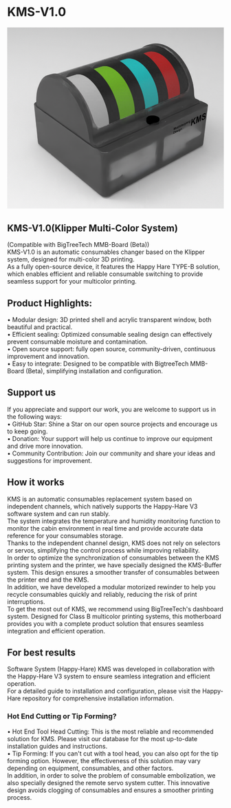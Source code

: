 # KMS-V1.0
![image](https://github.com/muzixiaoyang/KMS/blob/main/KMS-PNG.png)  
## KMS-V1.0(Klipper Multi-Color System)  
(Compatible with BigTreeTech MMB-Board (Beta))  
KMS-V1.0 is an automatic consumables changer based on the Klipper system, designed for multi-color 3D printing.   
As a fully open-source device, it features the Happy Hare TYPE-B solution, which enables efficient and reliable consumable switching to provide seamless support for your multicolor printing.

## Product Highlights:
 • Modular design: 3D printed shell and acrylic transparent window, both beautiful and practical.  
 • Efficient sealing: Optimized consumable sealing design can effectively prevent consumable moisture and contamination.  
 • Open source support: fully open source, community-driven, continuous improvement and innovation.  
 • Easy to integrate: Designed to be compatible with BigtreeTech MMB-Board (Beta), simplifying installation and configuration.  
## Support us
If you appreciate and support our work, you are welcome to support us in the following ways:  
• GitHub Star: Shine a Star on our open source projects and encourage us to keep going.  
• Donation: Your support will help us continue to improve our equipment and drive more innovation.  
• Community Contribution: Join our community and share your ideas and suggestions for improvement.  
## How it works
KMS is an automatic consumables replacement system based on independent channels, which natively supports the Happy-Hare V3 software system and can run stably.  
The system integrates the temperature and humidity monitoring function to monitor the cabin environment in real time and provide accurate data reference for your consumables storage.   
Thanks to the independent channel design, KMS does not rely on selectors or servos, simplifying the control process while improving reliability.  
In order to optimize the synchronization of consumables between the KMS printing system and the printer, we have specially designed the KMS-Buffer system. This design ensures a smoother transfer of consumables between the printer end and the KMS.   
In addition, we have developed a modular motorized rewinder to help you recycle consumables quickly and reliably, reducing the risk of print interruptions.  
To get the most out of KMS, we recommend using BigTreeTech's dashboard system. Designed for Class B multicolor printing systems, this motherboard provides you with a complete product solution that ensures seamless integration and efficient operation.
## For best results
Software System (Happy-Hare)
KMS was developed in collaboration with the Happy-Hare V3 system to ensure seamless integration and efficient operation.   
For a detailed guide to installation and configuration, please visit the Happy-Hare repository for comprehensive installation information.  
### Hot End Cutting or Tip Forming?
• Hot End Tool Head Cutting: This is the most reliable and recommended solution for KMS. Please visit our database for the most up-to-date installation guides and instructions.  
• Tip Forming: If you can't cut with a tool head, you can also opt for the tip forming option. However, the effectiveness of this solution may vary depending on equipment, consumables, and other factors.  
In addition, in order to solve the problem of consumable embolization, we also specially designed the remote servo system cutter. This innovative design avoids clogging of consumables and ensures a smoother printing process.  
